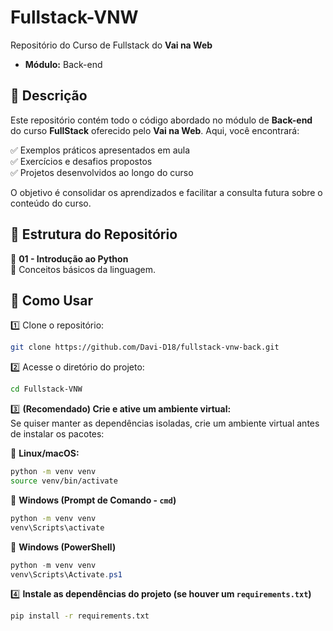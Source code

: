 # Fullstack-VNW  

Repositório do Curso de Fullstack do **Vai na Web**  
- **Módulo:** Back-end  

## 📌 Descrição  

Este repositório contém todo o código abordado no módulo de **Back-end** do curso **FullStack** oferecido pelo **Vai na Web**. Aqui, você encontrará:  

✅ Exemplos práticos apresentados em aula  
✅ Exercícios e desafios propostos  
✅ Projetos desenvolvidos ao longo do curso  

O objetivo é consolidar os aprendizados e facilitar a consulta futura sobre o conteúdo do curso.  

## 📂 Estrutura do Repositório  

📁 **01 - Introdução ao Python**  
📌 Conceitos básicos da linguagem.   

## 🚀 Como Usar  

1️⃣ Clone o repositório:  
```sh
git clone https://github.com/Davi-D18/fullstack-vnw-back.git
```

2️⃣ Acesse o diretório do projeto:  
```sh
cd Fullstack-VNW
```

3️⃣ **(Recomendado) Crie e ative um ambiente virtual:**  
Se quiser manter as dependências isoladas, crie um ambiente virtual antes de instalar os pacotes:  

🔹 **Linux/macOS:**  
```sh
python -m venv venv  
source venv/bin/activate
```

🔹 **Windows (Prompt de Comando - `cmd`)**  
```sh
python -m venv venv  
venv\Scripts\activate
```

🔹 **Windows (PowerShell)**  
```powershell
python -m venv venv  
venv\Scripts\Activate.ps1
```

4️⃣ **Instale as dependências do projeto (se houver um `requirements.txt`)**  
```sh
pip install -r requirements.txt
```